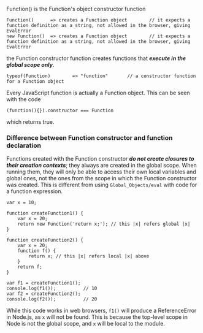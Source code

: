 Function() is the Function's object constructor function

    Function()      => creates a Function object        // it expects a function definition as a string, not allowed in the browser, giving EvalError 
    new Function()  => creates a Function object        // it expects a function definition as a string, not allowed in the browser, giving EvalError

the Function constructor function creates functions that **_execute in the global scope only_**.

    typeof(Function)        => "function"       // a constructor function for a Function object

Every JavaScript function is actually a Function object. This can be seen with the code

    (function(){}).constructor === Function

which returns true.

### Difference between Function constructor and function declaration

Functions created with the Function constructor **_do not create closures to their creation contexts_**; they always are created in the global scope. When running them, they will only be able to access their own local variables and global ones, not the ones from the scope in which the Function constructor was created. This is different from using `Global_Objects/eval` with code for a function expression.

    var x = 10;

    function createFunction1() {
        var x = 20;
        return new Function('return x;'); // this |x| refers global |x|
    }

    function createFunction2() {
        var x = 20;
        function f() {
            return x; // this |x| refers local |x| above
        }
        return f;
    }

    var f1 = createFunction1();
    console.log(f1());          // 10
    var f2 = createFunction2();
    console.log(f2());          // 20

While this code works in web browsers, `f1()` will produce a ReferenceError in Node.js, as `x` will not be found. This is because the top-level scope in Node is not the global scope, and `x` will be local to the module.